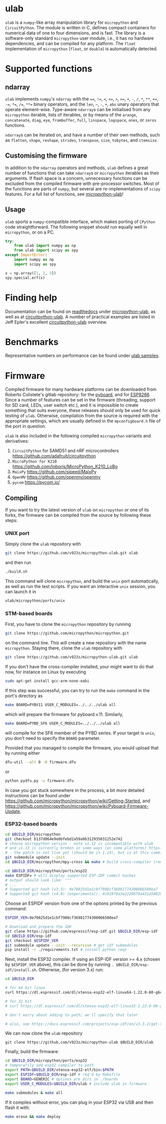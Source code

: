 # ulab

`ulab` is a `numpy`-like array manipulation library for `micropython` and `CircuitPython`.
The module is written in C, defines compact containers for numerical data of one to four
dimensions, and is fast. The library is a software-only standard `micropython` user module,
i.e., it has no hardware dependencies, and can be compiled for any platform.
The `float` implementation of `micropython` (`float`, or `double`) is automatically detected.

# Supported functions


## ndarray

`ulab` implements `numpy`'s `ndarray` with the `==`, `!=`, `<`, `<=`, `>`, `>=`, `+`, `-`, `/`, `*`, `**`,
`+=`, `-=`, `*=`, `/=`, `**=` binary operators, and the `len`, `~`, `-`, `+`, `abs` unary operators that
operate element-wise. Type-aware `ndarray`s can be initialised from any `micropython` iterable, lists of
iterables, or by means of the `arange`, `concatenate`, `diag`, `eye`, `frombuffer`, `full`, `linspace`, `logspace`, `ones`, or
`zeros`  functions.

`ndarray`s can be iterated on, and have a number of their own methods, such as `flatten`, `shape`,
`reshape`, `strides`, `transpose`, `size`, `tobytes`, and `itemsize`.


## Customising the firmware

In addition to the `ndarray` operators and methods, `ulab` defines a great number of functions that can
take `ndarray`s or `micropython` iterables as their arguments. If flash space is a concern, unnecessary functions
can be excluded from the compiled firmware with pre-processor switches. Most of the functions are parts of
`numpy`, but several are re-implementations of `scipy` features. For a full list of functions, see
[micropython-ulab](https://micropython-ulab.readthedocs.io/en/latest)!


## Usage

`ulab` sports a `numpy`-compatible interface, which makes porting of `CPython` code straightforward. The following
snippet should run equally well in `micropython`, or on a PC.

```python
try:
    from ulab import numpy as np
    from ulab import scipy as spy
except ImportError:
    import numpy as np
    import scipy as spy

x = np.array([1, 2, 3])
spy.special.erf(x)
```

# Finding help

Documentation can be found on [readthedocs](https://readthedocs.org/) under
[micropython-ulab](https://micropython-ulab.readthedocs.io/en/latest),
as well as at [circuitpython-ulab](https://circuitpython.readthedocs.io/en/latest/shared-bindings/ulab/__init__.html).
A number of practical examples are listed in Jeff Epler's excellent
[circuitpython-ulab](https://learn.adafruit.com/ulab-crunch-numbers-fast-with-circuitpython/overview) overview.

# Benchmarks

Representative numbers on performance can be found under [ulab samples](https://github.com/thiagofe/ulab_samples). 

# Firmware

Compiled firmware for many hardware platforms can be downloaded from Roberto Colistete's
gitlab repository: for the [pyboard](https://gitlab.com/rcolistete/micropython-samples/-/tree/master/Pyboard/Firmware/), and
for [ESP8266](https://gitlab.com/rcolistete/micropython-samples/-/tree/master/ESP8266/Firmware).
Since a number of features can be set in the firmware (threading, support for SD card, LEDs, user switch etc.), and it is
impossible to create something that suits everyone, these releases should only be used for
quick testing of `ulab`. Otherwise, compilation from the source is required with
the appropriate settings, which are usually defined in the `mpconfigboard.h` file of the port
in question.

`ulab` is also included in the following compiled `micropython` variants and derivatives:

1. `CircuitPython` for SAMD51 and nRF microcontrollers https://github.com/adafruit/circuitpython
1. `MicroPython for K210` https://github.com/loboris/MicroPython_K210_LoBo
1. `MaixPy` https://github.com/sipeed/MaixPy
1. `OpenMV` https://github.com/openmv/openmv
1. `pycom` https://pycom.io/

## Compiling

If you want to try the latest version of `ulab` on `micropython` or one of its forks, the firmware can be compiled
from the source by following these steps:

### UNIX port

Simply clone the `ulab` repository with

```bash
git clone https://github.com/v923z/micropython-ulab.git ulab
```
and then run 

```bash
./build.sh
```
This command will clone `micropython`, and build the `unix` port automatically, as well as run the test scripts. If you want an interactive `unix` session, you can launch it in 

```bash
ulab/micropython/ports/unix
```

### STM-based boards

First, you have to clone the `micropython` repository by running

```bash
git clone https://github.com/micropython/micropython.git
```
on the command line. This will create a new repository with the name `micropython`. Staying there, clone the `ulab` repository with

```bash
git clone https://github.com/v923z/micropython-ulab.git ulab
```
If you don't have the cross-compiler installed, your might want to do that now, for instance on Linux by executing

```bash
sudo apt-get install gcc-arm-none-eabi
```

If this step was successful, you can try to run the `make` command in the port's directory as

```bash
make BOARD=PYBV11 USER_C_MODULES=../../../ulab all
```
which will prepare the firmware for pyboard.v.11. Similarly,

```bash
make BOARD=PYBD_SF6 USER_C_MODULES=../../../ulab all
```
will compile for the SF6 member of the PYBD series. If your target is `unix`, you don't need to specify the `BOARD` parameter.

Provided that you managed to compile the firmware, you would upload that by running either

```bash
dfu-util --alt 0 -D firmware.dfu
```
or

```bash
python pydfu.py -u firmware.dfu
```

In case you got stuck somewhere in the process, a bit more detailed instructions can be found under https://github.com/micropython/micropython/wiki/Getting-Started, and https://github.com/micropython/micropython/wiki/Pyboard-Firmware-Update.


### ESP32-based boards

```bash
cd $BUILD_DIR/micropython
git checkout b137d064e9e0bfebd2a59a9b312935031252e742
# choose micropython version - note v1.12 is incompatible with ulab
# and v1.13 is currently broken in some ways (on some platforms) https://github.com/BradenM/micropy-cli/issues/167
# - the patch is not live yet (should be in 1.14), but is at this commit
git submodule update --init
cd $BUILD_DIR/micropython/mpy-cross && make # build cross-compiler (required)

cd $BUILD_DIR/micropython/ports/esp32
make ESPIDF= # will display supported ESP-IDF commit hashes
# output should look like: """
# ...
# Supported git hash (v3.3): 9e70825d1e1cbf7988cf36981774300066580ea7
# Supported git hash (v4.0) (experimental): 4c81978a3e2220674a432a588292a4c860eef27b
```

Choose an ESPIDF version from one of the options printed by the previous command:

```bash
ESPIDF_VER=9e70825d1e1cbf7988cf36981774300066580ea7

# Download and prepare the SDK
git clone https://github.com/espressif/esp-idf.git $BUILD_DIR/esp-idf
cd $BUILD_DIR/esp-idf
git checkout $ESPIDF_VER
git submodule update --init --recursive # get idf submodules
pip install -r ./requirements.txt # install python reqs
```

Next, install the ESP32 compiler. If using an ESP-IDF version >= 4.x (chosen by `$ESPIDF_VER` above), this can be done by running `. $BUILD_DIR/esp-idf/install.sh`. Otherwise, (for version 3.x) run:

```bash
cd $BUILD_DIR

# for 64 bit linux
curl https://dl.espressif.com/dl/xtensa-esp32-elf-linux64-1.22.0-80-g6c4433a-5.2.0.tar.gz | tar xvz

# for 32 bit
# curl https://dl.espressif.com/dl/xtensa-esp32-elf-linux32-1.22.0-80-g6c4433a-5.2.0.tar.gz | tar xvz

# don't worry about adding to path; we'll specify that later

# also, see https://docs.espressif.com/projects/esp-idf/en/v3.3.2/get-started for more info
```

We can now clone the `ulab` repository

```
git clone https://github.com/v923z/micropython-ulab $BUILD_DIR/ulab
```

Finally, build the firmware:

```bash
cd $BUILD_DIR/micropython/ports/esp32
# temporarily add esp32 compiler to path
export PATH=$BUILD_DIR/xtensa-esp32-elf/bin:$PATH
export ESPIDF=$BUILD_DIR/esp-idf # req'd by Makefile
export BOARD=GENERIC # options are dirs in ./boards
export USER_C_MODULES=$BUILD_DIR/ulab # include ulab in firmware

make submodules & make all
```

If it compiles without error, you can plug in your ESP32 via USB and then flash it with:

```bash
make erase && make deploy
```
